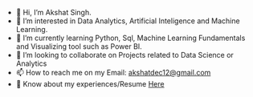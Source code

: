 - 👋 Hi, I’m Akshat Singh.
- 👀 I’m interested in Data Analytics, Artificial Inteligence and Machine Learning.
- 🌱 I’m currently learning Python, Sql, Machine Learning Fundamentals and Visualizing tool such as Power BI. 
- 💞️ I’m looking to collaborate on Projects related to Data Science or Analytics 
- 📫 How to reach me on my Email: akshatdec12@gmail.com
- 📄 Know about my experiences/Resume [Here](https://drive.google.com/file/d/10z3pxM-qvmtHNRmWv_RBgJPt2Xxn6o6G/view)


<!---
AkshatS0/AkshatS0 is a ✨ special ✨ repository because its `README.md` (this file) appears on your GitHub profile.
You can click the Preview link to take a look at your changes.
--->

